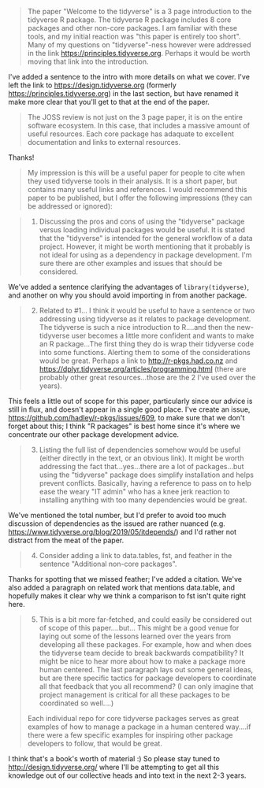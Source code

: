 > The paper "Welcome to the tidyverse" is a 3 page introduction to the tidyverse R package. The tidyverse R package includes 8 core packages and other non-core packages. I am familiar with these tools, and my initial reaction was "this paper is entirely too short". Many of my questions on "tidyverse"-ness however were addressed in the link https://principles.tidyverse.org. Perhaps it would be worth moving that link into the introduction.

I've added a sentence to the intro with more details on what we cover. I've left the link to <https://design.tidyverse.org> (formerly https://principles.tidyverse.org) in the last section, but have renamed it make more clear that you'll get to that at the end of the paper.

> The JOSS review is not just on the 3 page paper, it is on the entire software ecosystem. In this case, that includes a massive amount of useful resources. Each core package has adaquate to excellent documentation and links to external resources.

Thanks! 

> My impression is this will be a useful paper for people to cite when they used tidyverse tools in their analysis. It is a short paper, but contains many useful links and references. I would recommend this paper to be published, but I offer the following impressions (they can be addressed or ignored):

> 1. Discussing the pros and cons of using the "tidyverse" package versus loading individual packages would be useful. It is stated that the "tidyverse" is intended for the general workflow of a data project. However, it might be worth mentioning that it probably is not ideal for using as a dependency in package development. I'm sure there are other examples and issues that should be considered.

We've added a sentence clarifying the advantages of `library(tidyverse)`, and another on why you should avoid importing in from another package.

> 2. Related to #1... I think it would be useful to have a sentence or two addressing using tidyverse as it relates to package development. The tidyverse is such a nice introduction to R....and then the new-tidyverse user becomes a little more confident and wants to make an R package...The first thing they do is wrap their tidyverse code into some functions. Alerting them to some of the considerations would be great. Perhaps a link to http://r-pkgs.had.co.nz and https://dplyr.tidyverse.org/articles/programming.html (there are probably other great resources...those are the 2 I've used over the years).

This feels a little out of scope for this paper, particularly since our advice is still in flux, and doesn't appear in a single good place. I've create an issue, <https://github.com/hadley/r-pkgs/issues/609>, to make sure that we don't forget about this; I think "R packages" is best home since it's where we concentrate our other package development advice.

> 3. Listing the full list of dependencies somehow would be useful (either directly in the text, or an obvious link). It might be worth addressing the fact that...yes...there are a lot of packages...but using the "tidyverse" package does simplify installation and helps prevent conflicts. Basically, having a reference to pass on to help ease the weary "IT admin" who has a knee jerk reaction to installing anything with too many dependencies would be great.

We've mentioned the total number, but I'd prefer to avoid too much discussion of dependencies as the issued are rather nuanced (e.g. https://www.tidyverse.org/blog/2019/05/itdepends/) and I'd rather not distract from the meat of the paper.

> 4. Consider adding a link to data.tables, fst, and feather in the sentence "Additional non-core packages".

Thanks for spotting that we missed feather; I've added a citation. We've also added a paragraph on related work that mentions data.table, and hopefully makes it clear why we think a comparison to fst isn't quite right here.

> 5. This is a bit more far-fetched, and could easily be considered out of scope of this paper....but... This might be a good venue for laying out some of the lessons learned over the years from developing all these packages. For example, how and when does the tidyverse team decide to break backwards compatibility? It might be nice to hear more about how to make a package more human centered. The last paragraph lays out some general ideas, but are there specific tactics for package developers to coordinate all that feedback that you all recommend? (I can only imagine that project management is critical for all these packages to be coordinated so well....)
> 
> Each individual repo for core tidyverse packages serves as great examples of how to manage a package in a human centered way....if there were a few specific examples for inspiring other package developers to follow, that would be great.

I think that's a book's worth of material :) So please stay tuned to <http://design.tidyverse.org/> where I'll be attempting to get all this knowledge out of our collective heads and into text in the next 2-3 years.

